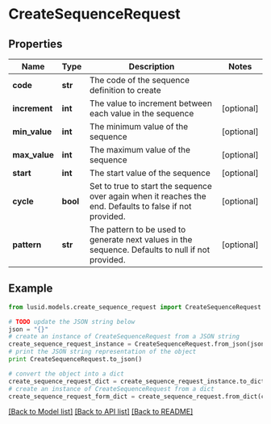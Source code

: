 # CreateSequenceRequest


## Properties
Name | Type | Description | Notes
------------ | ------------- | ------------- | -------------
**code** | **str** | The code of the sequence definition to create | 
**increment** | **int** | The value to increment between each value in the sequence | [optional] 
**min_value** | **int** | The minimum value of the sequence | [optional] 
**max_value** | **int** | The maximum value of the sequence | [optional] 
**start** | **int** | The start value of the sequence | [optional] 
**cycle** | **bool** | Set to true to start the sequence over again when it reaches the end. Defaults to false if not provided. | [optional] 
**pattern** | **str** | The pattern to be used to generate next values in the sequence. Defaults to null if not provided. | [optional] 

## Example

```python
from lusid.models.create_sequence_request import CreateSequenceRequest

# TODO update the JSON string below
json = "{}"
# create an instance of CreateSequenceRequest from a JSON string
create_sequence_request_instance = CreateSequenceRequest.from_json(json)
# print the JSON string representation of the object
print CreateSequenceRequest.to_json()

# convert the object into a dict
create_sequence_request_dict = create_sequence_request_instance.to_dict()
# create an instance of CreateSequenceRequest from a dict
create_sequence_request_form_dict = create_sequence_request.from_dict(create_sequence_request_dict)
```
[[Back to Model list]](../README.md#documentation-for-models) [[Back to API list]](../README.md#documentation-for-api-endpoints) [[Back to README]](../README.md)


